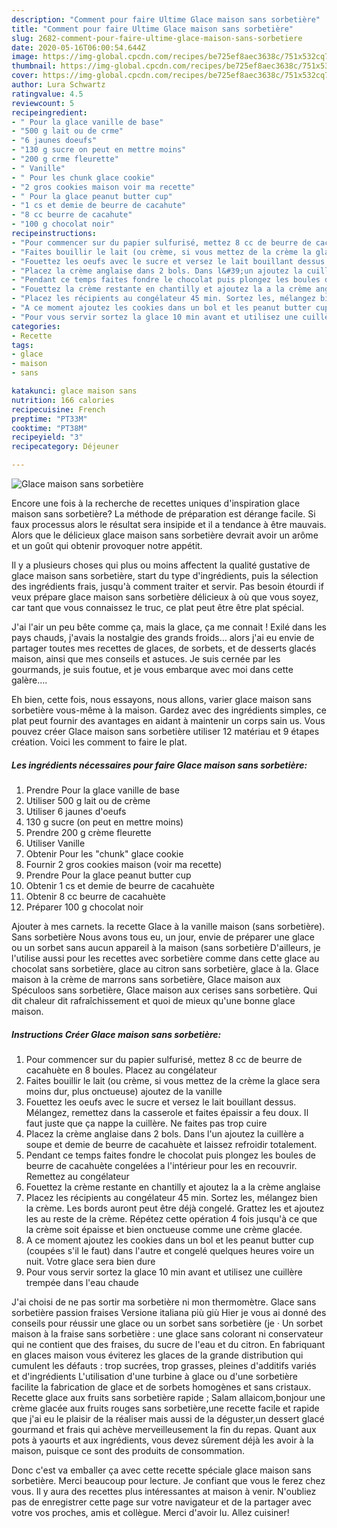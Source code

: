 ```yaml
---
description: "Comment pour faire Ultime Glace maison sans sorbetière"
title: "Comment pour faire Ultime Glace maison sans sorbetière"
slug: 2682-comment-pour-faire-ultime-glace-maison-sans-sorbetiere
date: 2020-05-16T06:00:54.644Z
image: https://img-global.cpcdn.com/recipes/be725ef8aec3638c/751x532cq70/glace-maison-sans-sorbetiere-photo-principale-de-la-recette.jpg
thumbnail: https://img-global.cpcdn.com/recipes/be725ef8aec3638c/751x532cq70/glace-maison-sans-sorbetiere-photo-principale-de-la-recette.jpg
cover: https://img-global.cpcdn.com/recipes/be725ef8aec3638c/751x532cq70/glace-maison-sans-sorbetiere-photo-principale-de-la-recette.jpg
author: Lura Schwartz
ratingvalue: 4.5
reviewcount: 5
recipeingredient:
- " Pour la glace vanille de base"
- "500 g lait ou de crme"
- "6 jaunes doeufs"
- "130 g sucre on peut en mettre moins"
- "200 g crme fleurette"
- " Vanille"
- " Pour les chunk glace cookie"
- "2 gros cookies maison voir ma recette"
- " Pour la glace peanut butter cup"
- "1 cs et demie de beurre de cacahute"
- "8 cc beurre de cacahute"
- "100 g chocolat noir"
recipeinstructions:
- "Pour commencer sur du papier sulfurisé, mettez 8 cc de beurre de cacahuète en 8 boules. Placez au congélateur"
- "Faites bouillir le lait (ou crème, si vous mettez de la crème la glace sera moins dur, plus onctueuse) ajoutez de la vanille"
- "Fouettez les oeufs avec le sucre et versez le lait bouillant dessus. Mélangez, remettez dans la casserole et faites épaissir a feu doux. Il faut juste que ça nappe la cuillère. Ne faites pas trop cuire"
- "Placez la crème anglaise dans 2 bols. Dans l&#39;un ajoutez la cuillère a soupe et demie de beurre de cacahuète et laissez refroidir totalement."
- "Pendant ce temps faites fondre le chocolat puis plongez les boules de beurre de cacahuète congelées a l&#39;intérieur pour les en recouvrir. Remettez au congélateur"
- "Fouettez la crème restante en chantilly et ajoutez la a la crème anglaise"
- "Placez les récipients au congélateur 45 min. Sortez les, mélangez bien la crème. Les bords auront peut être déjà congelé. Grattez les et ajoutez les au reste de la crème. Répétez cette opération 4 fois jusqu&#39;à ce que la crème soit épaisse et bien onctueuse comme une crème glacée."
- "A ce moment ajoutez les cookies dans un bol et les peanut butter cup (coupées s&#39;il le faut) dans l&#39;autre et congelé quelques heures voire un nuit. Votre glace sera bien dure"
- "Pour vous servir sortez la glace 10 min avant et utilisez une cuillère trempée dans l&#39;eau chaude"
categories:
- Recette
tags:
- glace
- maison
- sans

katakunci: glace maison sans 
nutrition: 166 calories
recipecuisine: French
preptime: "PT33M"
cooktime: "PT38M"
recipeyield: "3"
recipecategory: Déjeuner

---
```



![Glace maison sans sorbetière](https://img-global.cpcdn.com/recipes/be725ef8aec3638c/751x532cq70/glace-maison-sans-sorbetiere-photo-principale-de-la-recette.jpg)

Encore une fois à la recherche de recettes uniques d'inspiration glace maison sans sorbetière? La méthode de préparation est dérange facile. Si faux processus alors le résultat sera insipide et il a tendance à être mauvais. Alors que le délicieux glace maison sans sorbetière devrait avoir un arôme et un goût qui obtenir provoquer notre appétit.

Il y a plusieurs choses qui plus ou moins affectent la qualité gustative de glace maison sans sorbetière, start du type d'ingrédients, puis la sélection des ingrédients frais, jusqu'à comment traiter et servir. Pas besoin étourdi if veux prépare glace maison sans sorbetière délicieux à où que vous soyez, car tant que vous connaissez le truc, ce plat peut être être plat spécial.

J&#39;ai l&#39;air un peu bête comme ça, mais la glace, ça me connait ! Exilé dans les pays chauds, j&#39;avais la nostalgie des grands froids… alors j&#39;ai eu envie de partager toutes mes recettes de glaces, de sorbets, et de desserts glacés maison, ainsi que mes conseils et astuces. Je suis cernée par les gourmands, je suis foutue, et je vous embarque avec moi dans cette galère….


Eh bien, cette fois, nous essayons, nous allons, varier glace maison sans sorbetière vous-même à la maison. Gardez avec des ingrédients simples, ce plat peut fournir des avantages en aidant à maintenir un corps sain us. Vous pouvez créer Glace maison sans sorbetière utiliser 12 matériau et 9 étapes création. Voici les comment to faire le plat.

<!--inarticleads1-->

##### Les ingrédients nécessaires pour faire Glace maison sans sorbetière:

1. Prendre  Pour la glace vanille de base
1. Utiliser 500 g lait ou de crème
1. Utiliser 6 jaunes d&#39;oeufs
1.  130 g sucre (on peut en mettre moins)
1. Prendre 200 g crème fleurette
1. Utiliser  Vanille
1. Obtenir  Pour les &#34;chunk&#34; glace cookie
1. Fournir 2 gros cookies maison (voir ma recette)
1. Prendre  Pour la glace peanut butter cup
1. Obtenir 1 cs et demie de beurre de cacahuète
1. Obtenir 8 cc beurre de cacahuète
1. Préparer 100 g chocolat noir


Ajouter à mes carnets. la recette Glace à la vanille maison (sans sorbetière). Sans sorbetière Nous avons tous eu, un jour, envie de préparer une glace ou un sorbet sans aucun appareil à la maison (sans sorbetière D&#39;ailleurs, je l&#39;utilise aussi pour les recettes avec sorbetière comme dans cette glace au chocolat sans sorbetière, glace au citron sans sorbetière, glace à la. Glace maison à la crème de marrons sans sorbetière, Glace maison aux Spéculoos sans sorbetière, Glace maison aux cerises sans sorbetière. Qui dit chaleur dit rafraîchissement et quoi de mieux qu&#39;une bonne glace maison. 

<!--inarticleads2-->

##### Instructions Créer Glace maison sans sorbetière:

1. Pour commencer sur du papier sulfurisé, mettez 8 cc de beurre de cacahuète en 8 boules. Placez au congélateur
1. Faites bouillir le lait (ou crème, si vous mettez de la crème la glace sera moins dur, plus onctueuse) ajoutez de la vanille
1. Fouettez les oeufs avec le sucre et versez le lait bouillant dessus. Mélangez, remettez dans la casserole et faites épaissir a feu doux. Il faut juste que ça nappe la cuillère. Ne faites pas trop cuire
1. Placez la crème anglaise dans 2 bols. Dans l&#39;un ajoutez la cuillère a soupe et demie de beurre de cacahuète et laissez refroidir totalement.
1. Pendant ce temps faites fondre le chocolat puis plongez les boules de beurre de cacahuète congelées a l&#39;intérieur pour les en recouvrir. Remettez au congélateur
1. Fouettez la crème restante en chantilly et ajoutez la a la crème anglaise
1. Placez les récipients au congélateur 45 min. Sortez les, mélangez bien la crème. Les bords auront peut être déjà congelé. Grattez les et ajoutez les au reste de la crème. Répétez cette opération 4 fois jusqu&#39;à ce que la crème soit épaisse et bien onctueuse comme une crème glacée.
1. A ce moment ajoutez les cookies dans un bol et les peanut butter cup (coupées s&#39;il le faut) dans l&#39;autre et congelé quelques heures voire un nuit. Votre glace sera bien dure
1. Pour vous servir sortez la glace 10 min avant et utilisez une cuillère trempée dans l&#39;eau chaude


J&#39;ai choisi de ne pas sortir ma sorbetière ni mon thermomètre. Glace sans sorbetière passion fraises Versione italiana più giù Hier je vous ai donné des conseils pour réussir une glace ou un sorbet sans sorbetière (je · Un sorbet maison à la fraise sans sorbetière : une glace sans colorant ni conservateur qui ne contient que des fraises, du sucre de l&#39;eau et du citron. En fabriquant en glaces maison vous éviterez les glaces de la grande distribution qui cumulent les défauts : trop sucrées, trop grasses, pleines d&#39;additifs variés et d&#39;ingrédients L&#39;utilisation d&#39;une turbine à glace ou d&#39;une sorbetière facilite la fabrication de glace et de sorbets homogènes et sans cristaux. Recette glace aux fruits sans sorbetière rapide ; Salam allaicom,bonjour une crème glacée aux fruits rouges sans sorbetière,une recette facile et rapide que j&#39;ai eu le plaisir de la réaliser mais aussi de la déguster,un dessert glacé gourmand et frais qui achève merveilleusement la fin du repas. Quant aux pots à yaourts et aux ingrédients, vous devez sûrement déjà les avoir à la maison, puisque ce sont des produits de consommation. 


Donc c'est va emballer ça avec cette recette spéciale glace maison sans sorbetière. Merci beaucoup pour lecture. Je confiant que vous le ferez chez vous. Il y aura des recettes plus  intéressantes at maison à venir. N'oubliez pas de enregistrer cette page sur votre navigateur et de la partager avec votre vos proches, amis et collègue. Merci d'avoir lu. Allez cuisiner!

